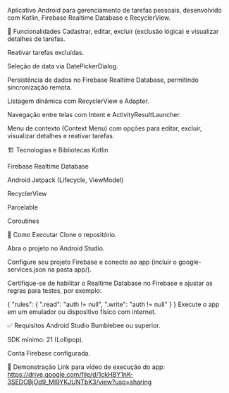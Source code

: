 Aplicativo Android para gerenciamento de tarefas pessoais, desenvolvido com Kotlin, Firebase Realtime Database e RecyclerView.

📱 Funcionalidades
Cadastrar, editar, excluir (exclusão lógica) e visualizar detalhes de tarefas.

Reativar tarefas excluídas.

Seleção de data via DatePickerDialog.

Persistência de dados no Firebase Realtime Database, permitindo sincronização remota.

Listagem dinâmica com RecyclerView e Adapter.

Navegação entre telas com Intent e ActivityResultLauncher.

Menu de contexto (Context Menu) com opções para editar, excluir, visualizar detalhes e reativar tarefas.

🏗️ Tecnologias e Bibliotecas
Kotlin

Firebase Realtime Database

Android Jetpack (Lifecycle, ViewModel)

RecyclerView

Parcelable

Coroutines

🚀 Como Executar
Clone o repositório.

Abra o projeto no Android Studio.

Configure seu projeto Firebase e conecte ao app (incluir o google-services.json na pasta app/).

Certifique-se de habilitar o Realtime Database no Firebase e ajustar as regras para testes, por exemplo:

{
  "rules": {
    ".read": "auth != null",
    ".write": "auth != null"
  }
}
Execute o app em um emulador ou dispositivo físico com internet.

✅ Requisitos
Android Studio Bumblebee ou superior.

SDK mínimo: 21 (Lollipop).

Conta Firebase configurada.

🎥 Demonstração
Link para vídeo de execução do app:
https://drive.google.com/file/d/1ckHBY1nK-3SEDOBjOd9_MI9YKJUNTbK3/view?usp=sharing
